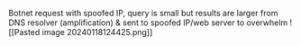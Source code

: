 Botnet request with spoofed IP, query is small but results are larger from DNS resolver (amplification) & sent to spoofed IP/web server to overwhelm
![[Pasted image 20240118124425.png]]